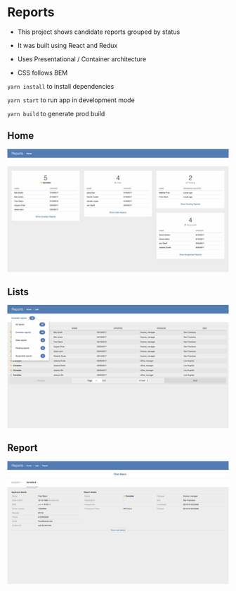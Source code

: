 # Reports

* This project shows candidate reports grouped by status

* It was built using React and Redux

* Uses Presentational / Container architecture

* CSS follows BEM

`yarn install` to install dependencies

`yarn start` to run app in development mode

`yarn build` to generate prod build

## Home
![Home](reports_home.jpg)

## Lists
![Lists](reports_lists.jpg)

## Report
![Report](reports_report.jpg)